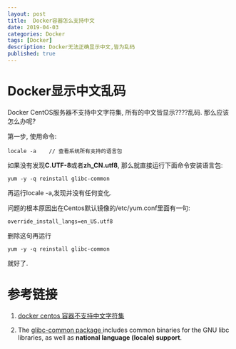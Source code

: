 ```yaml
---
layout: post
title:  Docker容器怎么支持中文
date: 2019-04-03
categories: Docker
tags: [Docker]
description: Docker无法正确显示中文,皆为乱码
published: true
---
```


# Docker显示中文乱码

Docker CentOS服务器不支持中文字符集, 所有的中文皆显示????乱码. 那么应该怎么办呢?

第一步, 使用命令:

    locale -a    // 查看系统所有支持的语言包

如果没有发现**C.UTF-8**或者**zh_CN.utf8**, 那么就直接运行下面命令安装语言包: 
    
    yum -y -q reinstall glibc-common

再运行locale -a,发现并没有任何变化.

问题的根本原因出在Centos默认镜像的/etc/yum.conf里面有一句: 

    override_install_langs=en_US.utf8 

删除这句再运行 

    yum -y -q reinstall glibc-common 
    
就好了.

# 参考链接

1. <a href="https://www.jianshu.com/p/d0c0140ce9e9">docker centos 容器不支持中文字符集</a>

2. The <a href="https://www.rpmfind.net/linux/rpm2html/search.php?query=glibc-common">glibc-common package </a> includes common binaries for the GNU libc libraries, as well as **national language (locale) support**.